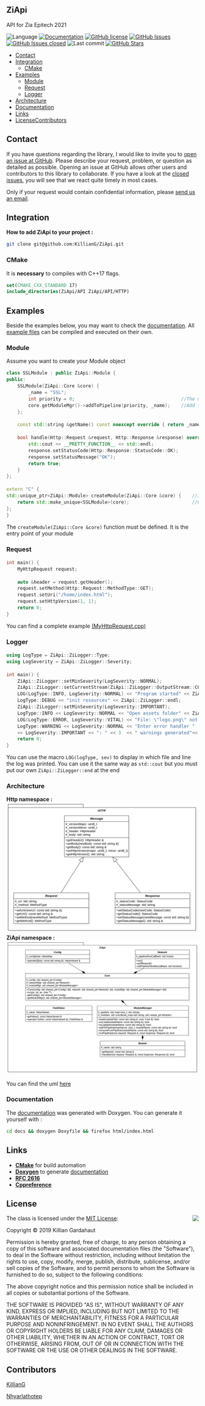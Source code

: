 ## ZiApi

API for Zia Epitech 2021

![Language](https://img.shields.io/github/languages/top/KillianG/ZiApi.svg?style=flat)
[![Documentation](https://img.shields.io/badge/docs-doxygen-blue.svg?style=flat)](https://killiang.github.io/)
[![GitHub license](https://img.shields.io/badge/license-MIT-blue.svg?style=flat)](https://github.com/KillianG/ZiApi/blob/master/LICENSE)
[![GitHub Issues](https://img.shields.io/github/issues/KillianG/ZiApi.svg?style=flat)](https://github.com/KillianG/ZiApi/issues)
[![GitHub Issues closed](https://img.shields.io/github/issues-closed-raw/KillianG/ZiApi.svg?style=flat)](https://github.com/KillianG/ZiApi/issues?utf8=%E2%9C%93&q=is%3Aissue+is%3Aclosed)
![Last commit](https://img.shields.io/github/last-commit/KillianG/ZiApi.svg?style=flat)
[![GitHub Stars](https://img.shields.io/github/stars/KillianG/ZiApi.svg?style=social)](https://github.com/KillianG/ZiApi)

- [Contact](#contact)
- [Integration](#integration)
  - [CMake](#cmake)
- [Examples](#examples)  
  - [Module](#module)
  - [Request](#request)
  - [Logger](#logger)
- [Architecture](#architecture)
- [Documentation](#documentation)
- [Links](#links)
- [License](#license)[Contributors](#Contributors)

## Contact
If you have questions regarding the library, I would like to invite you to [open an issue at GitHub](https://github.com/KillianG/ZiApi/issues/new). Please describe your request, problem, or question as detailed as possible. Opening an issue at GitHub allows other users and contributors to this library to collaborate. If you have a look at the [closed issues](https://github.com/KillianG/ZiApi/issues?q=is%3Aissue+is%3Aclosed), you will see that we react quite timely in most cases.

Only if your request would contain confidential information, please [send us an email](mailto:nathan.lebon@epitech.eu).

## Integration
**How to add ZiApi to your project :**
```bash
git clone git@github.com:KillianG/ZiApi.git
```
### CMake
It is **necessary** to compiles with  C++17 flags.
```cmake
set(CMAKE_CXX_STANDARD 17)
include_directories(ZiApi/API ZiApi/API/HTTP)
```

## Examples

Beside the examples below, you may want to check the [documentation](https://killiang.github.io/). 
All [example files](https://github.com/KillianG/ZiApi/tree/master/examples) can be compiled and executed on their own.

### Module
Assume you want to create your Module object

```c++
class SSLModule : public ZiApi::Module {
public:
    SSLModule(ZiApi::Core &core) {
        _name = "SSL";
        int priority = 0;                                       //The module priority can be set in the config file
        core.getModuleMgr()->addToPipeline(priority, _name);    //Add the module to the processing list
    };

    const std::string &getName() const noexcept override { return _name; }

    bool handle(Http::Request &request, Http::Response &response) override {    //Do your things here
        std::cout << __PRETTY_FUNCTION__ << std::endl;                          //virtual bool SSLModule::handle(Http::Request&, Http::Response&)
        response.setStatusCode(Http::Response::StatusCode::OK);
        response.setStatusMessage("OK");
        return true;
    }
};

extern "C" {
std::unique_ptr<ZiApi::Module> createModule(ZiApi::Core &core) {    //It will be called by the dl functions
    return std::make_unique<SSLModule>(core);                       //Gives the Core to the module if needed
};
}
```

The `createModule(ZiApi::Core &core)` function must be defined. It is the entry point of your module

### Request

```c++
int main() {
    MyHttpRequest request;

    auto &header = request.getHeader();                                     //Get the request's header
    request.setMethod(Http::Request::MethodType::GET);                      //Sets the request's method
    request.setUri("/home/index.html");                                     //Sets the request's uri
    request.setHttpVersion(1, 1);                                           //Sets the request's versions
    return 0;
}
```

You can find a complete example [(MyHttpRequest.cpp)](https://github.com/KillianG/ZiApi/blob/master/examples/MyHttpRequest.cpp)

### Logger

```c++
using LogType = ZiApi::ZiLogger::Type;
using LogSeverity = ZiApi::ZiLogger::Severity;

int main() {
    ZiApi::ZiLogger::setMinSeverity(LogSeverity::NORMAL);                                                    //sets the severity at normal
    ZiApi::ZiLogger::setCurrentStream(ZiApi::ZiLogger::OutputStream::COUT);                                  //sets the logger output on the standard output
    LOG(LogType::INFO, LogSeverity::NORMAL) << "Program started" << ZiApi::ZiLogger::endl;                   //[INFO] LoggerTest.cpp:13 : Program started
    LogType::DEBUG << "init resources" << ZiApi::ZiLogger::endl;                                             //[DEBUG] init resources
    ZiApi::ZiLogger::setMinSeverity(LogSeverity::IMPORTANT);                                                 //sets the severity at important
    LogType::INFO << LogSeverity::NORMAL << "Open assets folder" << ZiApi::ZiLogger::endl;                   //not showed because normal < important
    LOG(LogType::ERROR, LogSeverity::VITAL) << "File: \"logo.png\" not found" << ZiApi::ZiLogger::endl;      //[ERROR] LoggerTest.cpp:17 : File: "logo.png" not found
    LogType::WARNING << LogSeverity::NORMAL << "Enter error handler "
    << LogSeverity::IMPORTANT << ": " << 3  << " warnings generated"<< ZiApi::ZiLogger::endl;                //[WARNING] : 3 warnings generated
    return 0;
}
```
You can use the macro `LOG(logType, sev)` to display in which file and line the log was printed. You can use it the same way as `std::cout` but you must put our own `ZiApi::ZiLogger::end` at the end

### Architecture
**Http namespace :**
[![Http](https://raw.githubusercontent.com/KillianG/ZiApi/master/docs/HTTP.png)](https://github.com/KillianG/ZiApi/blob/master/docs/HTTP.png)
**ZiApi namespace :**
[![ZiApi](https://raw.githubusercontent.com/KillianG/ZiApi/master/docs/ZiApi.png)](https://github.com/KillianG/ZiApi/blob/master/docs/ZiApi.png)

You can find the uml [here](https://github.com/KillianG/ZiApi/blob/master/docs/Zia.mdj)

### Documentation
The [documentation](https://killiang.github.io/) was generated with Doxygen. You can generate it yourself with :
```bash
cd docs && doxygen Doxyfile && firefox html/index.html
```

## Links
- [**CMake**](https://cmake.org) for build automation
- [**Doxygen**](http://www.doxygen.nl/) to generate [documentation](https://killiang.github.io/)
- [**RFC 2616**](https://www.ietf.org/rfc/rfc2616.txt)
- [**Cppreference**](https://en.cppreference.com/w/)

## License
<img align="right" src="http://opensource.org/trademarks/opensource/OSI-Approved-License-100x137.png">

The class is licensed under the [MIT License](http://opensource.org/licenses/MIT):

Copyright &copy; 2019 Killian Gardahaut

Permission is hereby granted, free of charge, to any person obtaining a copy of this software and associated documentation files (the "Software"), to deal in the Software without restriction, including without limitation the rights to use, copy, modify, merge, publish, distribute, sublicense, and/or sell copies of the Software, and to permit persons to whom the Software is furnished to do so, subject to the following conditions: 

The above copyright notice and this permission notice shall be included in all copies or substantial portions of the Software.

THE SOFTWARE IS PROVIDED "AS IS", WITHOUT WARRANTY OF ANY KIND, EXPRESS OR IMPLIED, INCLUDING BUT NOT LIMITED TO THE WARRANTIES OF MERCHANTABILITY, FITNESS FOR A PARTICULAR PURPOSE AND NONINFRINGEMENT. IN NO EVENT SHALL THE AUTHORS OR COPYRIGHT HOLDERS BE LIABLE FOR ANY CLAIM, DAMAGES OR OTHER LIABILITY, WHETHER IN AN ACTION OF CONTRACT, TORT OR OTHERWISE, ARISING FROM, OUT OF OR IN CONNECTION WITH THE SOFTWARE OR THE USE OR OTHER DEALINGS IN THE SOFTWARE.

## Contributors
[KillianG](https://github.com/KillianG)

[Nhyarlathotep](https://github.com/nhyarlathotep)
